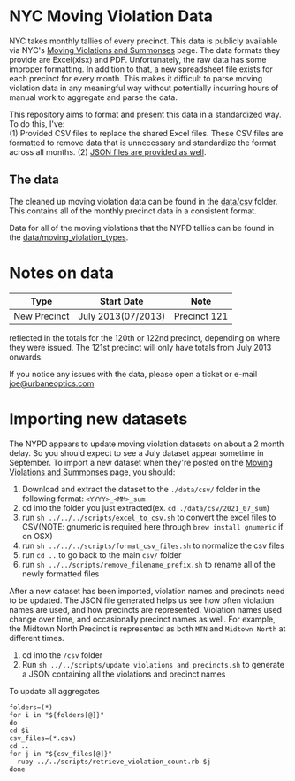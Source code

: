 # NYC Moving Violation Data
NYC takes monthly tallies of every precinct. This data is publicly available via NYC's [Moving Violations and Summonses](https://www1.nyc.gov/site/nypd/stats/traffic-data/traffic-data-moving.page) page. The data formats they provide are Excel(xlsx) and PDF. Unfortunately, the raw data has some improper formatting. In addition to that, a new spreadsheet file exists for each precinct for every month. This makes it difficult to parse moving violation data in any meaningful way without potentially incurring hours of manual work to aggregate and parse the data.

This repository aims to format and present this data in a standardized way. To do this, I've:  
(1) Provided CSV files to replace the shared Excel files. These CSV files are formatted to remove data that is unnecessary and standardize the format across all months.
(2) [JSON files are provided as well](./data/json/aggregates#precinct-violation-aggregates).

## The data 
The cleaned up moving violation data can be found in the [data/csv](https://github.com/UrbaneOptics/nyc-moving-violation-data/tree/master/data/csv) folder. This contains all of the monthly precinct data in a consistent format.

Data for all of the moving violations that the NYPD tallies can be found in the [data/moving_violation_types](https://github.com/UrbaneOptics/nyc-moving-violation-data/blob/master/data/moving_violation_types.csv).

# Notes on data

| Type | Start Date | Note
---|---|---
New Precinct | July 2013(07/2013) | Precinct 121 | On July 2013, the 121st precinct was created. Summons issues prior to that date will be
reflected in the totals for the 120th or 122nd precinct, depending on where they were issued. The 121st precinct will only have totals from July 2013 onwards.


If you notice any issues with the data, please open a ticket or e-mail joe@urbaneoptics.com

# Importing new datasets
The NYPD appears to update moving violation datasets on about a 2 month delay. So you should expect to see a July dataset appear sometime in September. To import a new dataset when they're posted on the [Moving Violations and Summonses](https://www1.nyc.gov/site/nypd/stats/traffic-data/traffic-data-moving.page) page, you should:

1) Download and extract the dataset to the `./data/csv/` folder in the following format: `<YYYY>_<MM>_sum`
2) cd into the folder you just extracted(ex. `cd ./data/csv/2021_07_sum`)
3) run `sh ../../../scripts/excel_to_csv.sh` to convert the excel files to CSV(NOTE: gnumeric is required here through `brew install gnumeric` if on OSX)
4) run `sh ../../../scripts/format_csv_files.sh` to normalize the csv files
5) run `cd ..` to go back to the main `csv/` folder 
6) run `sh ../../scripts/remove_filename_prefix.sh` to rename all of the newly formatted files

After a new dataset has been imported, violation names and precincts need to be updated. The JSON file generated
helps us see how often violation names are used, and how precincts are represented. Violation names used change over time, and occasionally precinct names as well. For example, the Midtown North Precinct is represented as both `MTN` and `Midtown North` at different times.

1) cd into the `/csv` folder 
2) Run `sh ../../scripts/update_violations_and_precincts.sh` to generate a JSON containing all the violations and precinct names


To update all aggregates

```
folders=(*)              
for i in "${folders[@]}"
do     
cd $i             
csv_files=(*.csv)
cd ..                      
for j in "${csv_files[@]}"                          
  ruby ../../scripts/retrieve_violation_count.rb $j
done
```